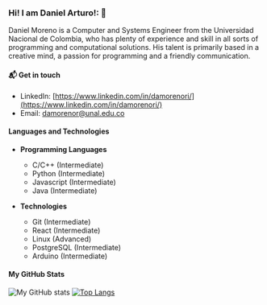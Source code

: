 ### Hi! I am Daniel Arturo!: 👋

Daniel Moreno is a Computer and Systems Engineer from the Universidad Nacional de Colombia, who has plenty of experience and skill in all sorts of programming and computational solutions. His talent is primarily based in a creative mind, a passion for programming and a friendly communication. 

#### 📬 Get in touch
- LinkedIn: [https://www.linkedin.com/in/damorenori/](https://www.linkedin.com/in/damorenori/)
- Email: [damorenor@unal.edu.co](damorenor@unal.edu.co)

#### Languages and Technologies

* **Programming Languages**
    * C/C++ (Intermediate)
    * Python (Intermediate)
    * Javascript (Intermediate)
    * Java (Intermediate)

* **Technologies**
    * Git (Intermediate)
    * React (Intermediate)
    * Linux (Advanced)
    * PostgreSQL (Intermediate)
    * Arduino (Intermediate)

#### My GitHub Stats

![My GitHub stats](https://github-readme-stats.vercel.app/api?username=damorenor&theme=tokyonight&show_icons=true)
[![Top Langs](https://github-readme-stats.vercel.app/api/top-langs/?username=damorenor&layout=compact&theme=tokyonight)](https://github.com/anuraghazra/github-readme-stats)


<!--
**damorenor/damorenor** is a ✨ _special_ ✨ repository because its `README.md` (this file) appears on your GitHub profile.

Here are some ideas to get you started:

- 🔭 I’m currently working on ...
- 🌱 I’m currently learning ...
- 👯 I’m looking to collaborate on ...
- 🤔 I’m looking for help with ...
- 💬 Ask me about ...
- 📫 How to reach me: ...
- 😄 Pronouns: ...
- ⚡ Fun fact: ...
-->
